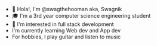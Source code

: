 - 👋 Hola!, I'm @swagthehooman aka, Swagnik
- 🎓 I'm a 3rd year computer science engineering student
- 👀 I'm interested in full stack development
- I'm currently learning Web dev and App dev
- For hobbies, I play guitar and listen to music
